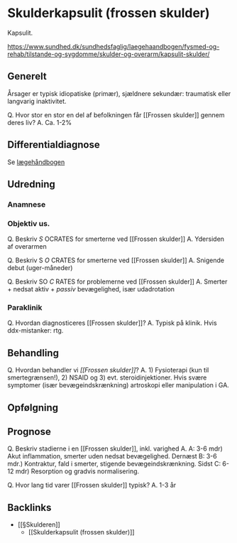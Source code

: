 # Skulderkapsulit (frossen skulder)
Kapsulit.

https://www.sundhed.dk/sundhedsfaglig/laegehaandbogen/fysmed-og-rehab/tilstande-og-sygdomme/skulder-og-overarm/kapsulit-skulder/

## Generelt
Årsager er typisk idiopatiske (primær), sjældnere sekundær: traumatisk eller langvarig inaktivitet.

Q. Hvor stor en stor en del af befolkningen får [[Frossen skulder]] gennem deres liv?
A. Ca. 1-2%

## Differentialdiagnose
Se [lægehåndbogen](https://www.sundhed.dk/sundhedsfaglig/laegehaandbogen/fysmed-og-rehab/tilstande-og-sygdomme/skulder-og-overarm/kapsulit-skulder/)

## Udredning
### Anamnese

### Objektiv us.

Q. Beskriv *S* OCRATES for smerterne ved [[Frossen skulder]] 
A. Ydersiden af overarmen

Q. Beskriv S *O* CRATES for smerterne ved [[Frossen skulder]] 
A. Snigende debut (uger-måneder)

Q. Beskriv SO *C* RATES for problemerne ved [[Frossen skulder]] 
A. Smerter + nedsat aktiv + *passiv* bevægelighed, især udadrotation

### Paraklinik
Q. Hvordan diagnosticeres [[Frossen skulder]]?
A. Typisk på klinik. Hvis ddx-mistanker: rtg.

## Behandling
Q. Hvordan behandler vi *[[Frossen skulder]]*? 
A. 1) Fysioterapi (kun til smertegrænsen!), 2) NSAID og 3) evt. steroidinjektioner. Hvis svære symptomer (især bevægeindskrænkning) artroskopi eller manipulation i GA.

## Opfølgning


## Prognose
Q. Beskriv stadierne i en [[Frossen skulder]], inkl. varighed
A. A: 3-6 mdr) Akut inflammation, smerter uden nedsat bevægelighed. Dernæst B: 3-6 mdr.) Kontraktur, fald i smerter, stigende bevægeindskrænkning. Sidst C: 6-12 mdr) Resorption og gradvis normalisering.

Q. Hvor lang tid varer [[Frossen skulder]] typisk?
A. 1-3 år

## Backlinks
* [[§Skulderen]]
	* [[Skulderkapsulit (frossen skulder)]]

<!-- #anki/tag/med/Orto #anki/deck/Medicine -->

<!-- {BearID:9923EDC5-C70D-42C3-8537-8ABD2B55A7AF-53319-0000723592DB9418} -->
